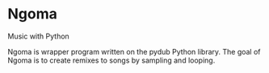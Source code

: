 # Ngoma
Music with Python

Ngoma is wrapper program written on the pydub Python library.
The goal of Ngoma is to create remixes to songs by sampling and looping.